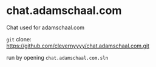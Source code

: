 # chat.adamschaal.com
Chat used for adamschaal.com

`git` clone:  
https://github.com/clevernyyyy/chat.adamschaal.com.git

run by opening `chat.adamschaal.com.sln`